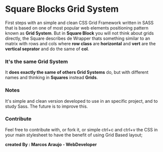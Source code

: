 # Square Blocks Grid System
First steps with an simple and clean CSS Grid Framework written in SASS that is based on one of most popular web elements positioning pattern known as **Grid System**. But in **Square Block** you will not think about grids directly, the Square describes de Wrapper thats something similar to an matrix with rows and cols where **row class** are **horizontal** and **vert** are the **vertical seprator** and do the same of **col**.

### It's the same Grid System
It **does exactly the same of others Grid Systems** do, but with different names and thinking in **Squares** instead **Grids**.

### Notes
It's simple and clean version developed to use in an specific project, and to study Sass.
The future is to improve this.

### Contribute

Feel free to contribute with, or fork it, or simple ctrl+c and ctrl+v the CSS in your main stylesheet to have the benefit of using Grid Based layout;

**created By : Marcos Araujo - WebDeveloper**
